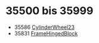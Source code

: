 # 35500 bis 35999
- 35586 [CylinderWheel23](Elements/CylinderWheel23.md)
- 35831 [FrameHingedBlock](Elements/FrameHingedBlock.md)
